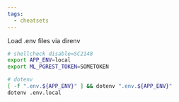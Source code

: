 ```yaml
---
tags:
  - cheatsets
---
```

Load .env files via direnv

```bash
# shellcheck disable=SC2148
export APP_ENV=local
export ML_PGREST_TOKEN=SOMETOKEN

# dotenv
[ -f ".env.${APP_ENV}" ] && dotenv ".env.${APP_ENV}"
dotenv .env.local
```
